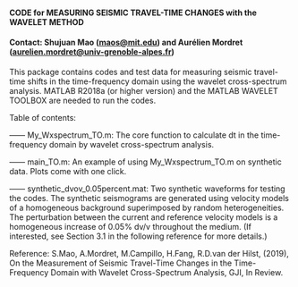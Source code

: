 #### CODE for MEASURING SEISMIC TRAVEL-TIME CHANGES with the WAVELET METHOD
#### Contact: Shujuan Mao (maos@mit.edu) and Aurélien Mordret (aurelien.mordret@univ-grenoble-alpes.fr)

This package contains codes and test data for measuring seismic travel-time shifts in the time-frequency domain using the wavelet cross-spectrum analysis. MATLAB R2018a (or higher version) and the MATLAB WAVELET TOOLBOX are needed to run the codes.

Table of contents:

—— My_Wxspectrum_TO.m: 
    The core function to calculate dt in the time-frequency domain by wavelet cross-spectrum analysis.

—— main_TO.m: 
    An example of using My_Wxspectrum_TO.m on synthetic data. Plots come with one click.

—— synthetic_dvov_0.05percent.mat: 
    Two synthetic waveforms for testing the codes.
    The synthetic seismograms are generated using velocity models of a homogeneous background superimposed by random heterogeneities. The perturbation between the current and reference velocity models is a homogeneous increase of 0.05% dv/v throughout the medium. (If interested, see Section 3.1 in the following reference for more details.)

Reference: S.Mao, A.Mordret, M.Campillo, H.Fang, R.D.van der Hilst, (2019), On the Measurement of Seismic Travel-Time Changes in the Time-Frequency Domain with Wavelet Cross-Spectrum Analysis, GJI, In Review.



